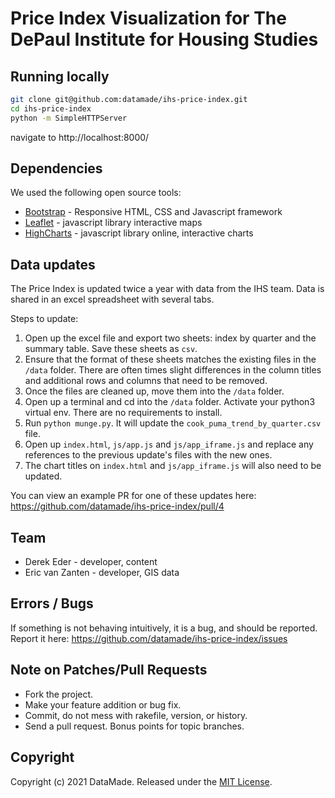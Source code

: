 # Price Index Visualization for The DePaul Institute for Housing Studies

## Running locally

``` bash
git clone git@github.com:datamade/ihs-price-index.git
cd ihs-price-index
python -m SimpleHTTPServer
```

navigate to http://localhost:8000/

## Dependencies
We used the following open source tools:

* [Bootstrap](http://getbootstrap.com/) - Responsive HTML, CSS and Javascript framework
* [Leaflet](http://leafletjs.com/) - javascript library interactive maps
* [HighCharts](http://www.highcharts.com/) - javascript library online, interactive charts

## Data updates

The Price Index is updated twice a year with data from the IHS team. Data is shared in an excel spreadsheet with several tabs.

Steps to update:

1. Open up the excel file and export two sheets: index by quarter and the summary table. Save these sheets as `csv`.
2. Ensure that the format of these sheets matches the existing files in the `/data` folder. There are often times slight differences in the column titles and additional rows and columns that need to be removed.
3. Once the files are cleaned up, move them into the `/data` folder.
4. Open up a terminal and cd into the `/data` folder. Activate your python3 virtual env. There are no requirements to install.
5. Run `python munge.py`. It will update the `cook_puma_trend_by_quarter.csv` file.
6. Open up `index.html`, `js/app.js` and `js/app_iframe.js` and replace any references to the previous update's files with the new ones.
7. The chart titles on `index.html` and `js/app_iframe.js` will also need to be updated.

You can view an example PR for one of these updates here: https://github.com/datamade/ihs-price-index/pull/4

## Team

* Derek Eder - developer, content
* Eric van Zanten - developer, GIS data

## Errors / Bugs

If something is not behaving intuitively, it is a bug, and should be reported.
Report it here: https://github.com/datamade/ihs-price-index/issues

## Note on Patches/Pull Requests
 
* Fork the project.
* Make your feature addition or bug fix.
* Commit, do not mess with rakefile, version, or history.
* Send a pull request. Bonus points for topic branches.

## Copyright

Copyright (c) 2021 DataMade. Released under the [MIT License](https://github.com/datamade/ihs-price-index/blob/main/LICENSE).
